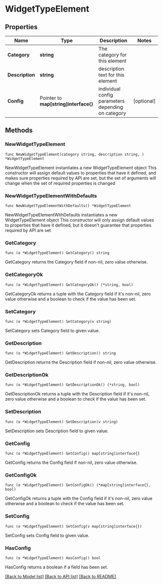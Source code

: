 # WidgetTypeElement

## Properties

Name | Type | Description | Notes
------------ | ------------- | ------------- | -------------
**Category** | **string** | The category for this element | 
**Description** | **string** | description text for this element | 
**Config** | Pointer to **map[string]interface{}** | individual config parameters depending on category | [optional] 

## Methods

### NewWidgetTypeElement

`func NewWidgetTypeElement(category string, description string, ) *WidgetTypeElement`

NewWidgetTypeElement instantiates a new WidgetTypeElement object
This constructor will assign default values to properties that have it defined,
and makes sure properties required by API are set, but the set of arguments
will change when the set of required properties is changed

### NewWidgetTypeElementWithDefaults

`func NewWidgetTypeElementWithDefaults() *WidgetTypeElement`

NewWidgetTypeElementWithDefaults instantiates a new WidgetTypeElement object
This constructor will only assign default values to properties that have it defined,
but it doesn't guarantee that properties required by API are set

### GetCategory

`func (o *WidgetTypeElement) GetCategory() string`

GetCategory returns the Category field if non-nil, zero value otherwise.

### GetCategoryOk

`func (o *WidgetTypeElement) GetCategoryOk() (*string, bool)`

GetCategoryOk returns a tuple with the Category field if it's non-nil, zero value otherwise
and a boolean to check if the value has been set.

### SetCategory

`func (o *WidgetTypeElement) SetCategory(v string)`

SetCategory sets Category field to given value.


### GetDescription

`func (o *WidgetTypeElement) GetDescription() string`

GetDescription returns the Description field if non-nil, zero value otherwise.

### GetDescriptionOk

`func (o *WidgetTypeElement) GetDescriptionOk() (*string, bool)`

GetDescriptionOk returns a tuple with the Description field if it's non-nil, zero value otherwise
and a boolean to check if the value has been set.

### SetDescription

`func (o *WidgetTypeElement) SetDescription(v string)`

SetDescription sets Description field to given value.


### GetConfig

`func (o *WidgetTypeElement) GetConfig() map[string]interface{}`

GetConfig returns the Config field if non-nil, zero value otherwise.

### GetConfigOk

`func (o *WidgetTypeElement) GetConfigOk() (*map[string]interface{}, bool)`

GetConfigOk returns a tuple with the Config field if it's non-nil, zero value otherwise
and a boolean to check if the value has been set.

### SetConfig

`func (o *WidgetTypeElement) SetConfig(v map[string]interface{})`

SetConfig sets Config field to given value.

### HasConfig

`func (o *WidgetTypeElement) HasConfig() bool`

HasConfig returns a boolean if a field has been set.


[[Back to Model list]](../README.md#documentation-for-models) [[Back to API list]](../README.md#documentation-for-api-endpoints) [[Back to README]](../README.md)



